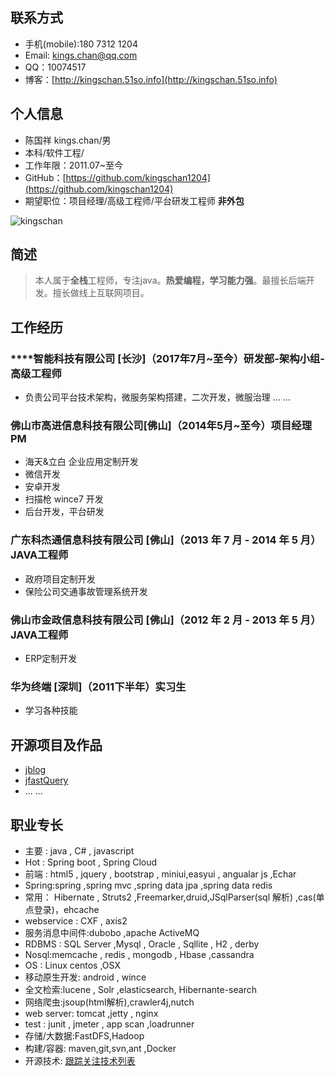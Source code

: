 ## 联系方式
* 手机(mobile):180 7312 1204
* Email: [kings.chan@qq.com](http://mail.qq.com/cgi-bin/qm_share?t=qm_mailme&email=udLQ197Kl9rR2Nf5yMiX2tbU)
* QQ：10074517
* 博客：[http://kingschan.51so.info](http://kingschan.51so.info)

## 个人信息

* 陈国祥 kings.chan/男
* 本科/软件工程/
* 工作年限：2011.07~至今
* GitHub：[https://github.com/kingschan1204](https://github.com/kingschan1204)
* 期望职位：项目经理/高级工程师/平台研发工程师 **非外包**


![kingschan](https://raw.githubusercontent.com/kingschan1204/resume/master/img/me.JPG )  


## 简述
> 本人属于**全栈**工程师，专注java。**热爱编程，学习能力强**。最擅长后端开发。擅长做线上互联网项目。

## 工作经历

### ****智能科技有限公司 [长沙]（2017年7月~至今）研发部-架构小组-高级工程师

* 负责公司平台技术架构，微服务架构搭建，二次开发，微服治理 ... ... 

### 佛山市高进信息科技有限公司[佛山]（2014年5月~至今）项目经理PM

* 海天&立白 企业应用定制开发
* 微信开发
* 安卓开发
* 扫描枪 wince7 开发 
* 后台开发，平台研发

### 广东科杰通信息科技有限公司 [佛山]（2013 年 7 月 - 2014 年 5 月）JAVA工程师

* 政府项目定制开发
* 保险公司交通事故管理系统开发

### 佛山市金政信息科技有限公司 [佛山]（2012 年 2 月 - 2013 年 5 月）JAVA工程师

* ERP定制开发

### 华为终端 [深圳]（2011下半年）实习生
* 学习各种技能


## 开源项目及作品
* [jblog](https://kingschan1204.github.io/jblog) 
* [jfastQuery](https://kingschan1204.github.io/jfastquery/) 
* ... ...  

## 职业专长

* 主要 : java , C# , javascript
* Hot : Spring boot , Spring Cloud 
* 前端 : html5 , jquery , bootstrap , miniui,easyui , angualar js ,Echar
* Spring:spring ,spring mvc ,spring data jpa ,spring data redis
* 常用： Hibernate , Struts2 ,Freemarker,druid,JSqlParser(sql 解析) ,cas(单点登录)，ehcache
* webservice : CXF , axis2
* 服务消息中间件:dubobo ,apache ActiveMQ
* RDBMS : SQL Server ,Mysql , Oracle , Sqllite , H2 , derby
* Nosql:memcache , redis , mongodb , Hbase ,cassandra
* OS : Linux centos ,OSX
* 移动原生开发: android , wince
* 全文检索:lucene , Solr ,elasticsearch, Hibernante-search
* 网络爬虫:jsoup(html解析),crawler4j,nutch
* web server: tomcat ,jetty , nginx
* test : junit , jmeter , app scan ,loadrunner
* 存储/大数据:FastDFS,Hadoop
* 构建/容器: maven,git,svn,ant ,Docker
* 开源技术: [跟踪关注技术列表](https://github.com/kingschan1204?tab=stars )


